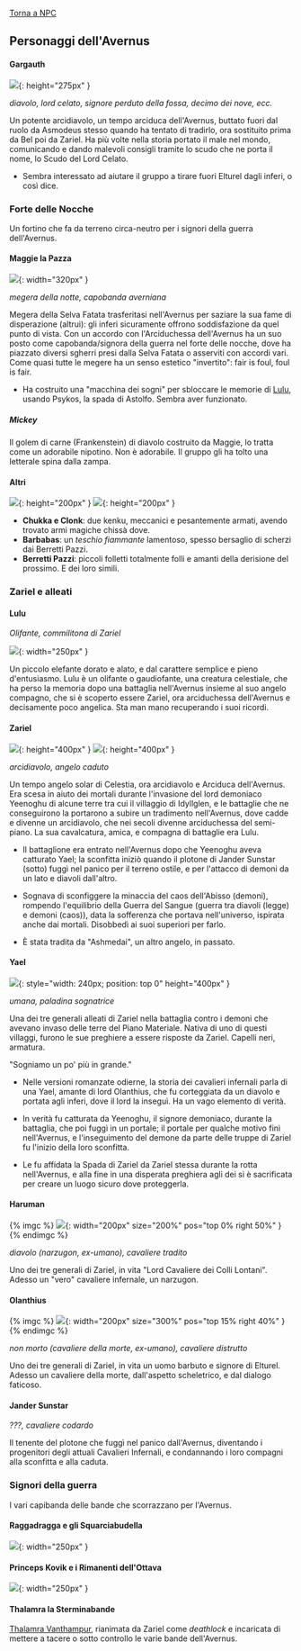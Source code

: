 [Torna a NPC](../npc.md)

## Personaggi dell'Avernus

#### Gargauth

![](https://5e.tools/img/items/BGDIA/Shield%20of%20the%20Hidden%20Lord.jpg){: height="275px" }

*diavolo, lord celato, signore perduto della fossa, decimo dei nove, ecc.*

Un potente arcidiavolo, un tempo arciduca dell'Avernus, buttato fuori dal ruolo da Asmodeus stesso quando ha tentato di tradirlo, ora sostituito prima da Bel poi da Zariel. Ha più volte nella storia portato il male nel mondo, comunicando e dando malevoli consigli tramite lo scudo che ne porta il nome, lo Scudo del Lord Celato.

- Sembra interessato ad aiutare il gruppo a tirare fuori Elturel dagli inferi, o così dice.

### Forte delle Nocche

Un fortino che fa da terreno circa-neutro per i signori della guerra dell'Avernus.

#### Maggie la Pazza

![](https://5e.tools/img/adventure/BGDIA/052-vhatr-03-04.png){: width="320px" }

*megera della notte, capobanda averniana*

Megera della Selva Fatata trasferitasi nell'Avernus per saziare la sua fame di disperazione (altrui): gli inferi sicuramente offrono soddisfazione da quel punto di vista. Con un accordo con l'Arciduchessa dell'Avernus ha un suo posto come capobanda/signora della guerra nel forte delle nocche, dove ha piazzato diversi sgherri presi dalla Selva Fatata o asserviti con accordi vari. Come quasi tutte le megere ha un senso estetico "invertito": fair is foul, foul is fair.

- Ha costruito una "macchina dei sogni" per sbloccare le memorie di [Lulu](#lulu), usando Psykos, la spada di Astolfo. Sembra aver funzionato.

##### Mickey

Il golem di carne (Frankenstein) di diavolo costruito da Maggie, lo tratta come un adorabile nipotino. Non è adorabile. Il gruppo gli ha tolto una letterale spina dalla zampa.

#### Altri

![](https://5e.tools/img/adventure/BGDIA/053-p0ex0-03-05.png){: height="200px" } ![](https://5e.tools/img/adventure/BGDIA/054-yaoms-03-06.png){: height="200px" }

- **Chukka e Clonk**: due kenku, meccanici e pesantemente armati, avendo trovato armi magiche chissà dove.
- **Barbabas**: un *teschio fiammante* lamentoso, spesso bersaglio di scherzi dai Berretti Pazzi.
- **Berretti Pazzi**: piccoli folletti totalmente folli e amanti della derisione del prossimo. E dei loro simili.

### Zariel e alleati

#### Lulu

*Olifante, commilitona di Zariel*

![](https://5e.tools/img/adventure/BGDIA/167-0iruv-f-02-lulu.png){: width="250px" }

Un piccolo elefante dorato e alato, e dal carattere semplice e pieno d'entusiasmo. Lulu è un olifante o gaudiofante, una creatura celestiale, che ha perso la memoria dopo una battaglia nell'Avernus insieme al suo angelo compagno, che si è scoperto essere Zariel, ora arciduchessa dell'Avernus e decisamente poco angelica. Sta man mano recuperando i suoi ricordi.

#### Zariel

![](https://i.imgur.com/STYcZZj.png){: height="400px" } ![](https://i.imgur.com/RRuTsiN.png){: height="400px" }

*arcidiavolo, angelo caduto*

Un tempo angelo solar di Celestia, ora arcidiavolo e Arciduca dell'Avernus. Era scesa in aiuto dei mortali durante l'invasione del lord demoniaco Yeenoghu di alcune terre tra cui il villaggio di Idyllglen, e le battaglie che ne conseguirono la portarono a subire un tradimento nell'Avernus, dove cadde e divenne un arcidiavolo, che nei secoli divenne arciduchessa del semi-piano. La sua cavalcatura, amica, e compagna di battaglie era Lulu.

- Il battaglione era entrato nell'Avernus dopo che Yeenoghu aveva catturato Yael; la sconfitta iniziò quando il plotone di Jander Sunstar (sotto) fuggì nel panico per il terreno ostile, e per l'attacco di demoni da un lato e diavoli dall'altro.

- Sognava di sconfiggere la minaccia del caos dell'Abisso (demoni), rompendo l'equilibrio della Guerra del Sangue (guerra tra diavoli (legge) e demoni (caos)), data la sofferenza che portava nell'universo, ispirata anche dai mortali. Disobbedì ai suoi superiori per farlo.

- È stata tradita da "Ashmedai", un altro angelo, in passato.

#### Yael

![](https://i.pinimg.com/originals/d2/69/dd/d269ddec623629aa2f1ffc3905acc1a8.jpg){: style="width: 240px; position: top 0" height="400px" }

*umana, paladina sognatrice*

Una dei tre generali alleati di Zariel nella battaglia contro i demoni che avevano invaso delle terre del Piano Materiale. Nativa di uno di questi villaggi, furono le sue preghiere a essere risposte da Zariel. Capelli neri, armatura.

"Sogniamo un po' più in grande."

- Nelle versioni romanzate odierne, la storia dei cavalieri infernali parla di una Yael, amante di lord Olanthius, che fu corteggiata da un diavolo e portata agli inferi, dove il lord la inseguì. Ha un vago elemento di verità.

- In verità fu catturata da Yeenoghu, il signore demoniaco, durante la battaglia, che poi fuggì in un portale; il portale per qualche motivo finì nell'Avernus, e l'inseguimento del demone da parte delle truppe di Zariel fu l'inizio della loro sconfitta.

- Le fu affidata la Spada di Zariel da Zariel stessa durante la rotta nell'Avernus, e alla fine in una disperata preghiera agli dei si è sacrificata per creare un luogo sicuro dove proteggerla.

#### Haruman

{% imgc %}
![](https://5e.tools/img/adventure/BGDIA/061-xw7mq-03-13.png){: width="200px" size="200%" pos="top 0% right 50%" }
{% endimgc %}

*diavolo (narzugon, ex-umano), cavaliere tradito*

Uno dei tre generali di Zariel, in vita "Lord Cavaliere dei Colli Lontani". Adesso un "vero" cavaliere infernale, un narzugon.

#### Olanthius

{% imgc %}
![](https://i.imgur.com/XDsM6oV.jpg){: width="200px" size="300%" pos="top 15% right 40%" }
{% endimgc %}

*non morto (cavaliere della morte, ex-umano), cavaliere distrutto*

Uno dei tre generali di Zariel, in vita un uomo barbuto e signore di Elturel. Adesso un cavaliere della morte, dall'aspetto scheletrico, e dal dialogo faticoso.

#### Jander Sunstar

*???, cavaliere codardo*

Il tenente del plotone che fuggì nel panico dall'Avernus, diventando i progenitori degli attuali Cavalieri Infernali, e condannando i loro compagni alla sconfitta e alla caduta.

### Signori della guerra

I vari capibanda delle bande che scorrazzano per l'Avernus.

#### Raggadragga e gli Squarciabudella

![](https://5e.tools/img/adventure/BGDIA/055-1ivlr-03-07.png){: width="250px" }

#### Princeps Kovik e i Rimanenti dell'Ottava

![](https://5e.tools/img/adventure/BGDIA/059-kyqim-03-11.png){: width="250px" }

#### Thalamra la Sterminabande

[Thalamra Vanthampur](/star/npc/evil#thalamra-vanthampur), rianimata da Zariel come *deathlock* e incaricata di mettere a tacere o sotto controllo le varie bande dell'Avernus.